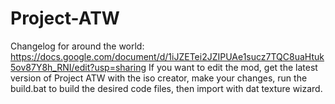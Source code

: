 # Project-ATW
Changelog for around the world: https://docs.google.com/document/d/1iJZETei2JZIPUAe1sucz7TQC8uaHtuk5ov87Y8h_RNI/edit?usp=sharing
If you want to edit the mod, get the latest version of Project ATW with the iso creator, make your changes, run the build.bat to build the desired code files, then import with dat texture wizard.
